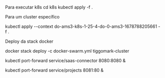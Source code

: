 Para executar k8s
cd k8s
kubectl apply -f . 

Para um cluster específico

kubectl apply --context do-ams3-k8s-1-25-4-do-0-ams3-1678788205661 -f .

Deploy da stack docker 

docker stack deploy -c docker-swarm.yml tiggomark-cluster


kubectl port-forward service/saas-connector 8080:8080 &

kubectl port-forward service/projects 8081:80 &